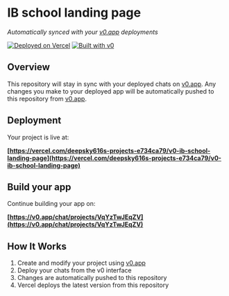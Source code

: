 # IB school landing page

*Automatically synced with your [v0.app](https://v0.app) deployments*

[![Deployed on Vercel](https://img.shields.io/badge/Deployed%20on-Vercel-black?style=for-the-badge&logo=vercel)](https://vercel.com/deepsky616s-projects-e734ca79/v0-ib-school-landing-page)
[![Built with v0](https://img.shields.io/badge/Built%20with-v0.app-black?style=for-the-badge)](https://v0.app/chat/projects/VqYzTwJEqZV)

## Overview

This repository will stay in sync with your deployed chats on [v0.app](https://v0.app).
Any changes you make to your deployed app will be automatically pushed to this repository from [v0.app](https://v0.app).

## Deployment

Your project is live at:

**[https://vercel.com/deepsky616s-projects-e734ca79/v0-ib-school-landing-page](https://vercel.com/deepsky616s-projects-e734ca79/v0-ib-school-landing-page)**

## Build your app

Continue building your app on:

**[https://v0.app/chat/projects/VqYzTwJEqZV](https://v0.app/chat/projects/VqYzTwJEqZV)**

## How It Works

1. Create and modify your project using [v0.app](https://v0.app)
2. Deploy your chats from the v0 interface
3. Changes are automatically pushed to this repository
4. Vercel deploys the latest version from this repository
